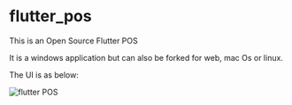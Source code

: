 # flutter_pos
 This is an Open Source Flutter POS
 
It is a windows application but can also be forked for web, mac Os or linux.

The UI is as below:


![flutter POS](https://user-images.githubusercontent.com/13314437/187175007-008272cb-1e89-4d6a-840a-9fed8459f131.png)
